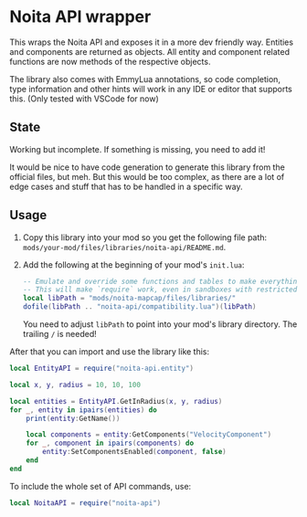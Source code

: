 # Noita API wrapper

This wraps the Noita API and exposes it in a more dev friendly way.
Entities and components are returned as objects. All entity and component related functions are now methods of the respective objects.

The library also comes with EmmyLua annotations, so code completion, type information and other hints will work in any IDE or editor that supports this.
(Only tested with VSCode for now)

## State

Working but incomplete.
If something is missing, you need to add it!

It would be nice to have code generation to generate this library from the official files, but meh.
But this would be too complex, as there are a lot of edge cases and stuff that has to be handled in a specific way.

## Usage

1. Copy this library into your mod so you get the following file path: `mods/your-mod/files/libraries/noita-api/README.md`.
2. Add the following at the beginning of your mod's `init.lua`:

    ```lua
    -- Emulate and override some functions and tables to make everything conform more to standard lua.
    -- This will make `require` work, even in sandboxes with restricted Noita API.
    local libPath = "mods/noita-mapcap/files/libraries/"
    dofile(libPath .. "noita-api/compatibility.lua")(libPath)
    ```

    You need to adjust `libPath` to point into your mod's library directory.
    The trailing `/` is needed!

After that you can import and use the library like this:

```lua
local EntityAPI = require("noita-api.entity")

local x, y, radius = 10, 10, 100

local entities = EntityAPI.GetInRadius(x, y, radius)
for _, entity in ipairs(entities) do
    print(entity:GetName())

    local components = entity:GetComponents("VelocityComponent")
    for _, component in ipairs(components) do
        entity:SetComponentsEnabled(component, false)
    end
end
```

To include the whole set of API commands, use:

```lua
local NoitaAPI = require("noita-api")
```

